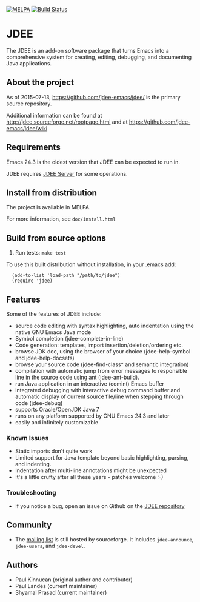 [![MELPA](http://melpa.org/packages/jdee-badge.svg)](http://melpa.org/#/jdee)
[![Build Status](https://travis-ci.org/jdee-emacs/jdee.png?branch=master)](https://travis-ci.org/jdee-emacs/jdee)

# JDEE

The JDEE is an add-on software package that turns Emacs into a
comprehensive system for creating, editing, debugging, and documenting
Java applications.

## About the project

As of 2015-07-13, https://github.com/jdee-emacs/jdee/ is the primary source repository.

Additional information can be found at http://jdee.sourceforge.net/rootpage.html and at https://github.com/jdee-emacs/jdee/wiki

## Requirements

Emacs 24.3 is the oldest version that JDEE can be expected to run in.

JDEE requires [JDEE Server](http://github.com/jdee-emacs/jdee-server) for some operations.

## Install from distribution

The project is available in MELPA.

For more information, see ```doc/install.html```

## Build from source options

1. Run tests: ```make test```

To use this built distribution without installation, in your .emacs add:
```emacs-lisp
  (add-to-list 'load-path "/path/to/jdee")
  (require 'jdee)
```

## Features

Some of the features of JDEE include:

- source code editing with syntax highlighting, auto indentation using the
  native GNU Emacs Java mode
- Symbol completion (jdee-complete-in-line)
- Code generation: templates, import insertion/deletion/ordering
  etc.
- browse JDK doc, using the browser of your choice (jdee-help-symbol and
  jdee-help-docsets)
- browse your source code (jdee-find-class* and semantic integration)
- compilation with automatic jump from error messages to responsible line in the
  source code using ant (jdee-ant-build).
- run Java application in an interactive (comint) Emacs buffer
- integrated debugging with interactive debug command buffer and automatic
  display of current source file/line when stepping through code (jdee-debug)
- supports Oracle/OpenJDK Java 7
- runs on any platform supported by GNU Emacs 24.3 and later
- easily and infinitely customizable

### Known Issues

- Static imports don't quite work
- Limited support for Java template beyond basic highlighting, parsing, and
  indenting.
- Indentation after multi-line annotations might be unexpected
- It's a little crufty after all these years - patches welcome :-)

### Troubleshooting

- If you notice a bug, open an issue on Github on the
  [JDEE repository](https://github.com/jdee-emacs/jdee)

## Community

- The [mailing list](http://sourceforge.net/p/jdee/mailman/) is still hosted by
  sourceforge. It includes `jdee-announce`, `jdee-users`, and `jdee-devel`.

## Authors

- Paul Kinnucan (original author and contributor)
- Paul Landes (current maintainer)
- Shyamal Prasad (current maintainer)
